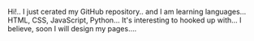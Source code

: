 
Hi!.. I just cerated my GitHub repository..
and I am learning languages...
HTML, CSS, JavaScript, Python...
It's interesting to hooked up with...
I believe, soon I will design my pages....
<!--### Hi there 👋-->



<!--
**rkpathakrajesh/rkpathakrajesh** is a ✨ _special_ ✨ repository because its `README.md` (this file) appears on your GitHub profile.

Here are some ideas to get you started:

- 🔭 I’m currently working on ...
- 🌱 I’m currently learning ...
- 👯 I’m looking to collaborate on ...
- 🤔 I’m looking for help with ...
- 💬 Ask me about ...
- 📫 How to reach me: ...
- 😄 Pronouns: ...
- ⚡ Fun fact: ...
-->
